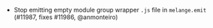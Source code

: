 - Stop emitting empty module group wrapper `.js` file in `melange.emit`
  (#11987, fixes #11986, @anmonteiro)

